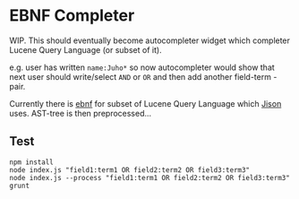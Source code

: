 # EBNF Completer

WIP. This should eventually become autocompleter widget which
completer Lucene Query Language (or subset of it).

e.g. user has written `name:Juho*` so now autocompleter would show that next
user should write/select `AND` or `OR` and then add another field-term -pair.

Currently there is [ebnf](./lang.json) for subset of Lucene Query Language
which [Jison](http://zaach.github.io/jison/) uses. AST-tree is
then preprocessed...

## Test
```
npm install
node index.js "field1:term1 OR field2:term2 OR field3:term3"
node index.js --process "field1:term1 OR field2:term2 OR field3:term3"
grunt
```

